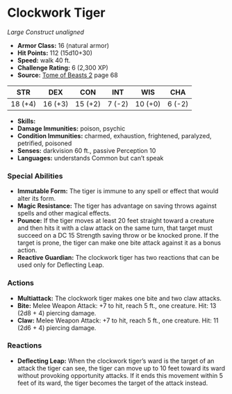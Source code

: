 # Clockwork Tiger

*Large* *Construct* *unaligned*

- **Armor Class:** 16 (natural armor)
- **Hit Points:** 112 (15d10+30)
- **Speed:** walk 40 ft.
- **Challenge Rating:** 6 (2,300 XP)
- **Source:** [Tome of Beasts 2](https://koboldpress.com/kpstore/product/tome-of-beasts-2-for-5th-edition) page 68

| STR | DEX | CON | INT | WIS | CHA |
| --- | --- | --- | --- | --- | --- |
| 18 (+4) | 16 (+3) | 15 (+2) | 7 (-2) | 10 (+0) | 6 (-2) |

- **Skills:** 
- **Damage Immunities:** poison, psychic
- **Condition Immunities:** charmed, exhaustion, frightened, paralyzed, petrified, poisoned
- **Senses:** darkvision 60 ft., passive Perception 10
- **Languages:** understands Common but can’t speak
### Special Abilities
- **Immutable Form:** The tiger is immune to any spell or effect that would alter its form.
- **Magic Resistance:** The tiger has advantage on saving throws against spells and other magical effects.
- **Pounce:** If the tiger moves at least 20 feet straight toward a creature and then hits it with a claw attack on the same turn, that target must succeed on a DC 15 Strength saving throw or be knocked prone. If the target is prone, the tiger can make one bite attack against it as a bonus action.
- **Reactive Guardian:** The clockwork tiger has two reactions that can be used only for Deflecting Leap.
### Actions
- **Multiattack:** The clockwork tiger makes one bite and two claw attacks.
- **Bite:** Melee Weapon Attack: +7 to hit, reach 5 ft., one creature. Hit: 13 (2d8 + 4) piercing damage.
- **Claw:** Melee Weapon Attack: +7 to hit, reach 5 ft., one creature. Hit: 11 (2d6 + 4) piercing damage.
### Reactions
- **Deflecting Leap:** When the clockwork tiger’s ward is the target of an attack the tiger can see, the tiger can move up to 10 feet toward its ward without provoking opportunity attacks. If it ends this movement within 5 feet of its ward, the tiger becomes the target of the attack instead.


